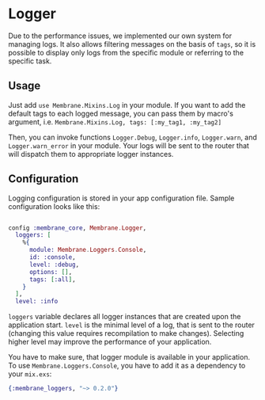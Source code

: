 # Logger

Due to the performance issues, we implemented our own system for managing logs. It also allows filtering messages on the basis of `tags`, so it is possible to display only logs from the specific module or referring to the specific task.

## Usage

Just add `use Membrane.Mixins.Log` in your module. If you want to add the default tags to each logged message, you can pass them by macro's argument, i.e. `Membrane.Mixins.Log, tags: [:my_tag1, :my_tag2]`


Then, you can invoke functions `Logger.Debug`, `Logger.info`, `Logger.warn`, and `Logger.warn_error` in your module. Your logs will be sent to the router that will dispatch them to appropriate logger instances.


## Configuration

Logging configuration is stored in your app configuration file. Sample configuration looks like this:
```elixir

config :membrane_core, Membrane.Logger,
  loggers: [
    %{
      module: Membrane.Loggers.Console,
      id: :console,
      level: :debug,
      options: [],
      tags: [:all],
    }
  ],
  level: :info
```


`loggers` variable declares all logger instances that are created upon the application start. `level` is the minimal level of a log, that is sent to the router (changing this value requires recompilation to make changes). Selecting higher level may improve the performance of your application.

You have to make sure, that logger module is available in your application. To use `Membrane.Loggers.Console`, you have to add it as a dependency to your `mix.exs`:
```elixir
{:membrane_loggers, "~> 0.2.0"}
```

